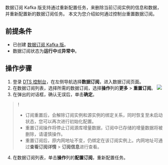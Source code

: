 数据订阅 Kafka 版支持通过重新配置任务，来删除当前订阅实例的信息和数据，并重新配置新的数据订阅任务。 本文为您介绍如何通过控制台重置数据订阅。

## 前提条件
- 已创建 [数据订阅 Kafka 版](https://cloud.tencent.com/document/product/571/52412)。
- 数据订阅状态为**运行中**或**异常中**。

## 操作步骤 
1. 登录 [DTS 控制台](https://console.cloud.tencent.com/dts/dss)，在左侧导航选择**数据订阅**，进入数据订阅页面。
2. 在数据订阅列表，选择所需的数据订阅，选择**操作**列的**更多** > **重置订阅**。
![](https://main.qcloudimg.com/raw/3cdbd88fb0753fd015f87c4ee5612ed7.png)
3. 在弹出的对话框，确认无误后，单击**确定**。
>!
>- 订阅重置后，会解除订阅实例和源实例的绑定关系，同时恢复至未启动状态，您可以再次进行初始化配置。
>- 重置订阅操作将停止订阅源库增量数据，订阅中已存储的增量数据将被删除，请谨慎操作。
>- 重置订阅后，原内网地址不变，仍绑定在该订阅实例上。内网地址可通过**查看订阅详情** > **订阅信息**进行查看。
4. 在数据订阅列表，单击**操作**列的**配置订阅**，重新配置任务。
